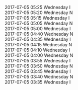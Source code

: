 2017-07-05 05:25 Wednesday  I  
2017-07-05 05:20 Wednesday  N  
2017-07-05 05:15 Wednesday  I  
2017-07-05 05:05 Wednesday  N  
2017-07-05 05:00 Wednesday  I  
2017-07-05 04:40 Wednesday  N  
2017-07-05 04:35 Wednesday  I  
2017-07-05 04:15 Wednesday  N  
2017-07-05 04:10 Wednesday  I  
2017-07-05 04:00 Wednesday  N  
2017-07-05 03:55 Wednesday  I  
2017-07-05 03:50 Wednesday  N  
2017-07-05 03:45 Wednesday  I  
2017-07-05 03:40 Wednesday  N  
2017-07-05 03:35 Wednesday  I  
